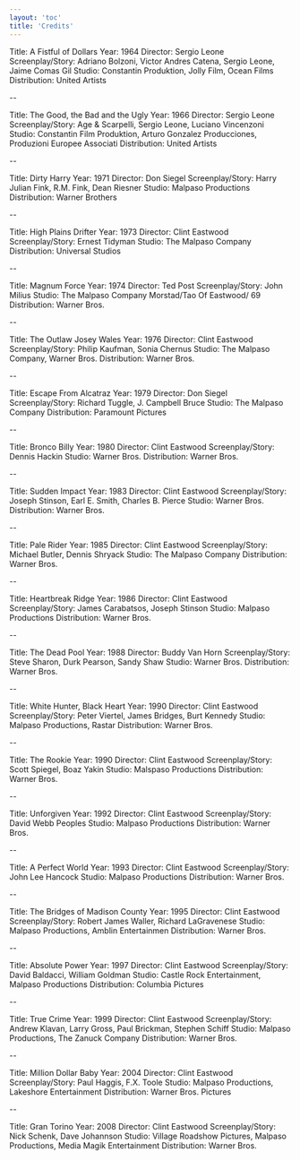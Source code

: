 ```yaml
---
layout: 'toc'
title: 'Credits'
---
```


Title: A Fistful of Dollars
Year: 1964
Director: Sergio Leone
Screenplay/Story: Adriano Bolzoni, Victor Andres Catena, Sergio Leone, Jaime Comas Gil
Studio: Constantin Produktion, Jolly Film, Ocean Films
Distribution: United Artists

--

Title: The Good, the Bad and the Ugly
Year: 1966
Director: Sergio Leone
Screenplay/Story: Age & Scarpelli, Sergio Leone, Luciano Vincenzoni
Studio: Constantin Film Produktion, Arturo Gonzalez Producciones, Produzioni Europee Associati
Distribution: United Artists

--

Title: Dirty Harry
Year: 1971
Director: Don Siegel
Screenplay/Story: Harry Julian Fink, R.M. Fink, Dean Riesner
Studio: Malpaso Productions
Distribution: Warner Brothers

--

Title: High Plains Drifter
Year: 1973
Director: Clint Eastwood Screenplay/Story: Ernest Tidyman
Studio: The Malpaso Company
Distribution: Universal Studios

--

Title: Magnum Force
Year: 1974
Director: Ted Post Screenplay/Story: John Milius
Studio: The Malpaso Company
Morstad/Tao Of Eastwood/ 69
Distribution: Warner Bros.

--

Title: The Outlaw Josey Wales
Year: 1976
Director: Clint Eastwood
Screenplay/Story: Philip Kaufman, Sonia Chernus
Studio: The Malpaso Company, Warner Bros.
Distribution: Warner Bros.

--

Title: Escape From Alcatraz
Year: 1979
Director: Don Siegel
Screenplay/Story: Richard Tuggle, J. Campbell Bruce
Studio: The Malpaso Company
Distribution: Paramount Pictures

--

Title: Bronco Billy
Year: 1980
Director: Clint Eastwood Screenplay/Story: Dennis Hackin
Studio: Warner Bros.
Distribution: Warner Bros.

--

Title: Sudden Impact
Year: 1983
Director: Clint Eastwood
Screenplay/Story: Joseph Stinson, Earl E. Smith, Charles B. Pierce
Studio: Warner Bros.
Distribution: Warner Bros.

--

Title: Pale Rider
Year: 1985
Director: Clint Eastwood
Screenplay/Story: Michael Butler, Dennis Shryack
Studio: The Malpaso Company
Distribution: Warner Bros.

--

Title: Heartbreak Ridge
Year: 1986
Director: Clint Eastwood
Screenplay/Story: James Carabatsos, Joseph Stinson
Studio: Malpaso Productions
Distribution: Warner Bros.

--

Title: The Dead Pool
Year: 1988
Director: Buddy Van Horn
Screenplay/Story: Steve Sharon, Durk Pearson, Sandy Shaw
Studio: Warner Bros.
Distribution: Warner Bros.

--

Title: White Hunter, Black Heart
Year: 1990
Director: Clint Eastwood
Screenplay/Story: Peter Viertel, James Bridges, Burt Kennedy
Studio: Malpaso Productions, Rastar
Distribution: Warner Bros.

--

Title: The Rookie
Year: 1990
Director: Clint Eastwood
Screenplay/Story: Scott Spiegel, Boaz Yakin
Studio: Malspaso Productions
Distribution: Warner Bros.

--

Title: Unforgiven
Year: 1992
Director: Clint Eastwood Screenplay/Story: David Webb Peoples
Studio: Malpaso Productions
Distribution: Warner Bros.

--

Title: A Perfect World
Year: 1993
Director: Clint Eastwood Screenplay/Story: John Lee Hancock
Studio: Malpaso Productions
Distribution: Warner Bros.

--

Title: The Bridges of Madison County
Year: 1995
Director: Clint Eastwood
Screenplay/Story: Robert James Waller, Richard LaGravenese
Studio: Malpaso Productions, Amblin Entertainmen
Distribution: Warner Bros.

--

Title: Absolute Power
Year: 1997
Director: Clint Eastwood
Screenplay/Story: David Baldacci, William Goldman
Studio: Castle Rock Entertainment, Malpaso Productions
Distribution: Columbia Pictures

--

Title: True Crime
Year: 1999
Director: Clint Eastwood
Screenplay/Story: Andrew Klavan, Larry Gross, Paul Brickman, Stephen Schiff
Studio: Malpaso Productions, The Zanuck Company
Distribution: Warner Bros.

--

Title: Million Dollar Baby
Year: 2004
Director: Clint Eastwood
Screenplay/Story: Paul Haggis, F.X. Toole
Studio: Malpaso Productions, Lakeshore Entertainment
Distribution: Warner Bros. Pictures

--

Title: Gran Torino
Year: 2008
Director: Clint Eastwood
Screenplay/Story: Nick Schenk, Dave Johannson
Studio: Village Roadshow Pictures, Malpaso Productions, Media Magik Entertainment
Distribution: Warner Bros.
